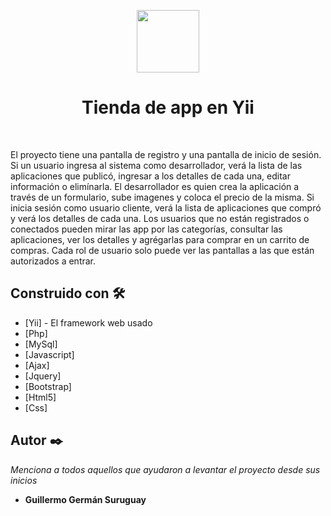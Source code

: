 <p align="center">
    <a href="https://github.com/yiisoft" target="_blank">
        <img src="https://avatars0.githubusercontent.com/u/993323" height="100px">
    </a>
    <h1 align="center">Tienda de app en Yii</h1>
    <br>
</p>

El proyecto tiene una pantalla de registro y una pantalla de inicio de sesión. Si un usuario ingresa al sistema como desarrollador, verá la lista de las aplicaciones que publicó, ingresar a los detalles de cada una, editar información o elimínarla. El desarrollador es quien crea la aplicación a través de un formulario, sube imagenes y coloca el precio de la misma. Si inicia sesión como usuario cliente, verá la lista de aplicaciones que compró y verá los detalles de cada una. Los usuarios que no están registrados o conectados pueden mirar las app por las categorías, consultar las aplicaciones, ver los detalles y agrégarlas para comprar en un carrito de compras. Cada rol de usuario solo puede ver las pantallas a las que están autorizados a entrar.

## Construido con 🛠️

* [Yii] - El framework web usado
* [Php]
* [MySql]
* [Javascript]
* [Ajax]
* [Jquery]
* [Bootstrap] 
* [Html5]
* [Css]

## Autor ✒️

_Menciona a todos aquellos que ayudaron a levantar el proyecto desde sus inicios_

* **Guillermo Germán Suruguay**



